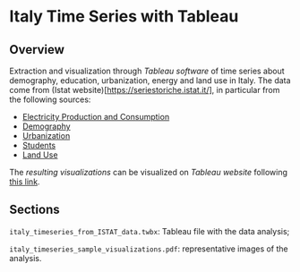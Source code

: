 # Italy Time Series with Tableau

## Overview

Extraction and visualization through *Tableau software* of time series about demography, education, urbanization, energy and land use in Italy. The data come from (Istat website)[https://seriestoriche.istat.it/], in particular from the following sources:

- [Electricity Production and Consumption](https://seriestoriche.istat.it/fileadmin/documenti/Tavola_1.14.xls)
- [Demography](https://seriestoriche.istat.it/fileadmin/documenti/Tavola_2.3.xls)
- [Urbanization](https://seriestoriche.istat.it/fileadmin/documenti/Tavola_2.19.xls)
- [Students](https://seriestoriche.istat.it/fileadmin/documenti/Tavola_7.3.xls)
- [Land Use](https://seriestoriche.istat.it/fileadmin/documenti/Tavola_13.5.xls)

The *resulting visualizations* can be visualized on *Tableau website* following [this link](https://public.tableau.com/views/ItalytimeseriesfromISTATdata/Population1?:language=it-IT&publish=yes&:display_count=n&:origin=viz_share_link).

## Sections

```italy_timeseries_from_ISTAT_data.twbx```: Tableau file with the data analysis;

```italy_timeseries_sample_visualizations.pdf```: representative images of the analysis.